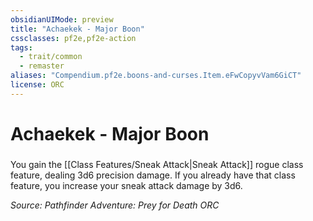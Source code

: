 ```yaml
---
obsidianUIMode: preview
title: "Achaekek - Major Boon"
cssclasses: pf2e,pf2e-action
tags:
  - trait/common
  - remaster
aliases: "Compendium.pf2e.boons-and-curses.Item.eFwCopyvVam6GiCT"
license: ORC
---
```

# Achaekek - Major Boon

### 






You gain the [[Class Features/Sneak Attack|Sneak Attack]] rogue class feature, dealing 3d6 precision damage. If you already have that class feature, you increase your sneak attack damage by 3d6.

*Source: Pathfinder Adventure: Prey for Death*
*ORC*